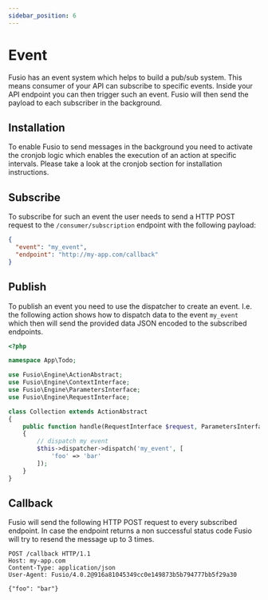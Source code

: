 ```yaml
---
sidebar_position: 6
---
```


# Event

Fusio has an event system which helps to build a pub/sub system. This means
consumer of your API can subscribe to specific events. Inside your API endpoint
you can then trigger such an event. Fusio will then send the payload to each
subscriber in the background.

## Installation

To enable Fusio to send messages in the background you need to activate the
cronjob logic which enables the execution of an action at specific intervals.
Please take a look at the cronjob section for installation instructions.

## Subscribe

To subscribe for such an event the user needs to send a HTTP POST request to the
`/consumer/subscription` endpoint with the following payload:

```json
{
  "event": "my_event",
  "endpoint": "http://my-app.com/callback"
}
```

## Publish

To publish an event you need to use the dispatcher to create an event. I.e. the
following action shows how to dispatch data to the event `my_event` which then
will send the provided data JSON encoded to the subscribed endpoints.

```php
<?php

namespace App\Todo;

use Fusio\Engine\ActionAbstract;
use Fusio\Engine\ContextInterface;
use Fusio\Engine\ParametersInterface;
use Fusio\Engine\RequestInterface;

class Collection extends ActionAbstract
{
    public function handle(RequestInterface $request, ParametersInterface $configuration, ContextInterface $context)
    {
        // dispatch my event
        $this->dispatcher->dispatch('my_event', [
            'foo' => 'bar'
        ]);
    }
}
```

## Callback

Fusio will send the following HTTP POST request to every subscribed endpoint. In
case the endpoint returns a non successful status code Fusio will try to resend
the message up to 3 times.

```
POST /callback HTTP/1.1
Host: my-app.com
Content-Type: application/json
User-Agent: Fusio/4.0.2@916a81045349cc0e149873b5b794777bb5f29a30

{"foo": "bar"}
```
